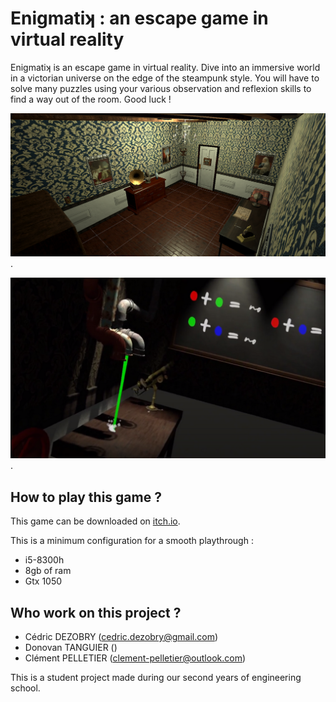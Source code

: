 # Enigmatiʞ : an escape game in virtual reality
Enigmatiʞ is an escape game in virtual reality. Dive into an immersive world in a victorian universe on the edge of the steampunk style. You will have to solve many puzzles using your various observation and reflexion skills to find a way out of the room. Good luck !

![illustration of the game](./Mainroom.png "Main room of the game").

![illustration of the game](./pipes.png "Example of light decoration in the laboratory").

## How to play this game ?
This game can be downloaded on [itch.io](https://ywikyx.itch.io/enigmatik "Download the game").

This is a minimum configuration for a smooth playthrough :
+ i5-8300h
+ 8gb of ram
+ Gtx 1050


## Who work on this project ?
+ Cédric DEZOBRY (cedric.dezobry@gmail.com)
+ Donovan TANGUIER ()
+ Clément PELLETIER (clement-pelletier@outlook.com)

This is a student project made during our second years of engineering school.
